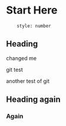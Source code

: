 # Start Here
```toc
	style: number
```

## Heading

changed me

git test

another test of git

## Heading again
### Again